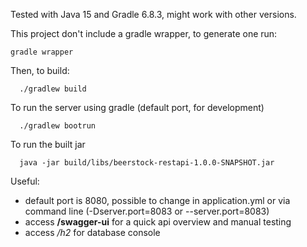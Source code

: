 Tested with Java 15 and Gradle 6.8.3, might work with other versions.

This project don't include a gradle wrapper, to generate one run:
```shell
gradle wrapper
```

Then, to build:
```shell
  ./gradlew build
```

To run the server using gradle (default port, for development)
```shell
  ./gradlew bootrun
```

To run the built jar
```shell
  java -jar build/libs/beerstock-restapi-1.0.0-SNAPSHOT.jar
```

Useful:
- default port is 8080, possible to change in application.yml or via command line (-Dserver.port=8083 or --server.port=8083)
- access __**/swagger-ui**__ for a quick api overview and manual testing
- access _*/h2*_ for database console